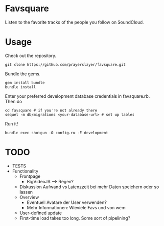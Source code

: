# Favsquare

Listen to the favorite tracks of the people you follow on SoundCloud.

# Usage

Check out the repository.

    git clone https://github.com/prayerslayer/favsquare.git

Bundle the gems.

    gem install bundle
    bundle install

Enter your preferred development database credentials in favsquare.rb. Then do

	cd favsquare # if you're not already there
	sequel -m db/migrations <your-database-url> # set up tables

Run it!

    bundle exec shotgun -O config.ru -E development

# TODO

* TESTS
* Functionality
	* Frontpage
		* BigVideoJS --> Regen?
	* Diskussion Aufwand vs Latenzzeit bei mehr Daten speichern oder so lassen
	* Overview
		* Eventuell Avatare der User verwenden?
		* Mehr Informationen: Wieviele Favs und von wem
	* User-defined update
	* First-time load takes too long. Some sort of pipelining?